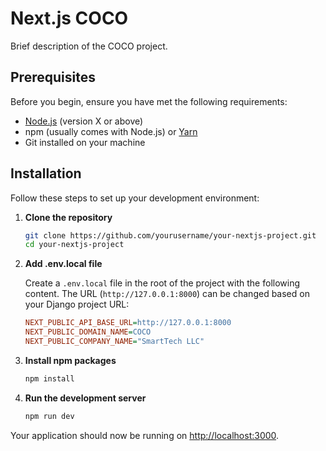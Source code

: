 # Next.js COCO

Brief description of the COCO project.

## Prerequisites

Before you begin, ensure you have met the following requirements:
- [Node.js](https://nodejs.org/en/) (version X or above)
- npm (usually comes with Node.js) or [Yarn](https://yarnpkg.com/)
- Git installed on your machine

## Installation

Follow these steps to set up your development environment:

1. **Clone the repository**

    ```bash
    git clone https://github.com/yourusername/your-nextjs-project.git
    cd your-nextjs-project
    ```

2. **Add .env.local file**

    Create a `.env.local` file in the root of the project with the following content. The URL (`http://127.0.0.1:8000`) can be changed based on your Django project URL:

    ```ini
    NEXT_PUBLIC_API_BASE_URL=http://127.0.0.1:8000
    NEXT_PUBLIC_DOMAIN_NAME=COCO
    NEXT_PUBLIC_COMPANY_NAME="SmartTech LLC"
    ```

3. **Install npm packages**

    ```bash
    npm install
    ```

4. **Run the development server**

    ```bash
    npm run dev
    ```

Your application should now be running on [http://localhost:3000](http://localhost:3000).
